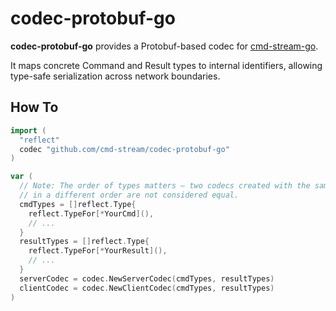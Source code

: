 # codec-protobuf-go

**codec-protobuf-go** provides a Protobuf-based codec for [cmd-stream-go](https://github.com/cmd-stream/cmd-stream-go).

It maps concrete Command and Result types to internal identifiers,
allowing type-safe serialization across network boundaries.

## How To

```go
import (
  "reflect"
  codec "github.com/cmd-stream/codec-protobuf-go"
)

var (
  // Note: The order of types matters — two codecs created with the same types
  // in a different order are not considered equal.
  cmdTypes = []reflect.Type{
    reflect.TypeFor[*YourCmd](),
    // ...
  }
  resultTypes = []reflect.Type{
    reflect.TypeFor[*YourResult](),
    // ...
  }
  serverCodec = codec.NewServerCodec(cmdTypes, resultTypes)
  clientCodec = codec.NewClientCodec(cmdTypes, resultTypes)
)
```

